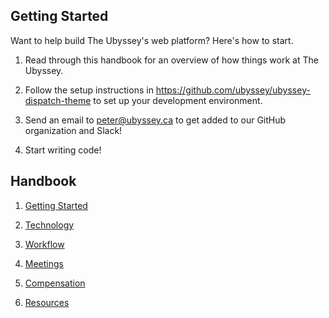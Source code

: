 ## Getting Started

Want to help build The Ubyssey's web platform? Here's how to start.

1. Read through this handbook for an overview of how things work at The Ubyssey.

2. Follow the setup instructions in https://github.com/ubyssey/ubyssey-dispatch-theme to set up your development environment.

3. Send an email to peter@ubyssey.ca to get added to our GitHub organization and Slack!

4. Start writing code!

## Handbook

1. [Getting Started](01-getting-started.md)

2. [Technology](02-technology.md)

3. [Workflow](03-workflow.md)

4. [Meetings](04-meetings.md)

5. [Compensation](05-compensation.md)

6. [Resources](06-resources.md)
